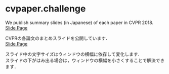 # cvpaper.challenge

We publish summary slides (in Japanese) of each paper in CVPR 2018.  
[Slide Page](https://cvpaperchallenge.github.io/CVPR2018_Survey/#/])

CVPRの各論文のまとめスライドを公開しています．  
[Slide Page](https://cvpaperchallenge.github.io/CVPR2018_Survey/#/])

スライド中の文字サイズはウィンドウの横幅に依存して変化します．  
スライドの下がはみ出る場合は，ウィンドウの横幅を小さくすることで解決できます．